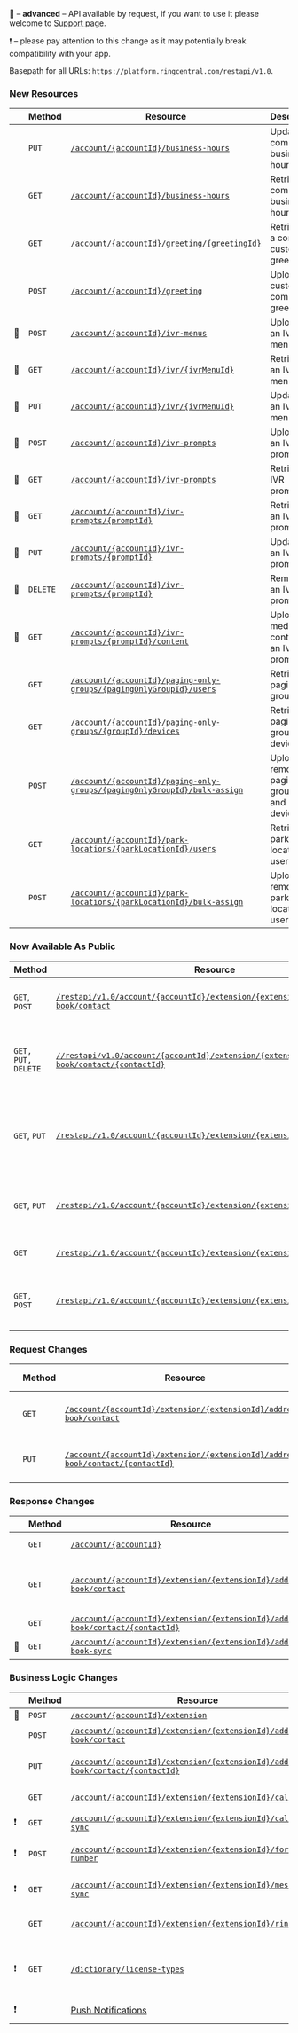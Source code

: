 &#x1F510; – **advanced** – API available by request, if you want to use it please welcome to [Support page](https://developers.ringcentral.com/support.html).

&#x2757; – please pay attention to this change as it may potentially break compatibility with your app.

Basepath for all URLs: `https://platform.ringcentral.com/restapi/v1.0`.

### New Resources
|         |Method|Resource|Description|
|---------|------|--------|------------------|
|         |`PUT`|[`/account/{accountId}/business-hours`](https://developers.ringcentral.com/api-docs/latest/index.html#!#RefUpdateCompanyBusinessHours)|Update of company business hours|
|         |`GET`|[`/account/{accountId}/business-hours`](https://developers.ringcentral.com/api-docs/latest/index.html#!#RefGetCompanyBusinessHours)|Retrieval of company business hours|
|         |`GET`|[`/account/{accountId}/greeting/{greetingId}`](https://developers.ringcentral.com/api-docs/latest/index.html#!#RefGetCompanyCustomGreeting)|Retrieval of a company custom greeting |
|         |`POST`|[`/account/{accountId}/greeting`](https://developers.ringcentral.com/api-docs/latest/index.html#!##RefCreateCompanyCustomGreeting)|Upload of a custom company greeting|
|&#x1F510;|`POST`|[`/account/{accountId}/ivr-menus`](https://developers.ringcentral.com/api-docs/latest/index.html#!#RefCreateIVRMenu)|Upload of an IVR menu|
|&#x1F510;|`GET`|[`/account/{accountId}/ivr/{ivrMenuId}`](https://developers.ringcentral.com/api-docs/latest/index.html#!#RefGetIVRMenu)|Retrieval of an IVR menu|
|&#x1F510;|`PUT`|[`/account/{accountId}/ivr/{ivrMenuId}`](https://developers.ringcentral.com/api-docs/latest/index.html#!#RefRefUpdateIVRMenu)|Update of an IVR menu|
|&#x1F510;|`POST`|[`/account/{accountId}/ivr-prompts`](https://developers.ringcentral.com/api-docs/latest/index.html#!#RefCreateIVRPrompt)|Upload of an IVR prompt|
|&#x1F510;|`GET`|[`/account/{accountId}/ivr-prompts`](https://developers.ringcentral.com/api-docs/latest/index.html#!#RefGetIVRPrompts)|Retrieval of IVR prompts|
|&#x1F510;|`GET`|[`/account/{accountId}/ivr-prompts/{promptId}`](https://developers.ringcentral.com/api-docs/latest/index.html#!#RefGetIVRPrompt)|Retrieval of an IVR prompt|
|&#x1F510;|`PUT`|[`/account/{accountId}/ivr-prompts/{promptId}`](https://developers.ringcentral.com/api-docs/latest/index.html#!#RefUpdateIVRPrompt)|Update of an IVR prompt|
|&#x1F510;|`DELETE`|[`/account/{accountId}/ivr-prompts/{promptId}`](https://developers.ringcentral.com/api-docs/latest/index.html#!#RefDeleteIVRPrompt)|Removal of an IVR prompt|
|&#x1F510;|`GET`|[`/account/{accountId}/ivr-prompts/{promptId}/content`](https://developers.ringcentral.com/api-docs/latest/index.html#!#RefGetIVRPromptContent)|Upload of media content of an IVR prompt|
|         |`GET`|[`/account/{accountId}/paging-only-groups/{pagingOnlyGroupId}/users`](https://developers.ringcentral.com/api-docs/latest/index.html#!#RefGetPagingOnlyGroupUsers)|Retrieval of paging group users|
|         |`GET`|[`/account/{accountId}/paging-only-groups/{groupId}/devices`](https://developers.ringcentral.com/api-docs/latest/index.html#!#RefGetPagingOnlyGroupDevices)|Retrieval of paging group devices|
|         |`POST`|[`/account/{accountId}/paging-only-groups/{pagingOnlyGroupId}/bulk-assign`](https://developers.ringcentral.com/api-docs/latest/index.html#!#RefEditPagingOnlyGroup)|Upload or removal of paging group users and devices|
|         |`GET`|[`/account/{accountId}/park-locations/{parkLocationId}/users`](https://developers.ringcentral.com/api-docs/latest/index.html#!#RefGetParkLocationUsers)|Retrieval of park location users |
|         |`POST`|[`/account/{accountId}/park-locations/{parkLocationId}/bulk-assign`](https://developers.ringcentral.com/api-docs/latest/index.html#!#RefEditParkLocation)|Upload and removal of park location users|

### Now Available As Public
|Method|Resource|Description|
|------|--------|-----------|
|`GET`, `POST`|[`/restapi/v1.0/account/{accountId}/extension/{extensionId}/address-book/contact`](https://developers.ringcentral.com/api-docs/latest/index.html#!#RefAddressBookContacts.html)|Upload and retrieval of User contacts|
|`GET, PUT, DELETE` |[`//restapi/v1.0/account/{accountId}/extension/{extensionId}/address-book/contact/{contactId}`](https://developers.ringcentral.com/api-docs/latest/index.html#!#RefAddressBookContact)|[Beta] Retrieval, update and removal of a user contact|
|`GET`, `PUT`|[`/restapi/v1.0/account/{accountId}/extension/{extensionId}/conferencing`](https://developers.ringcentral.com/api-docs/latest/index.html#!#RefConferencingInfo.html)|Retrieval and update of Free Conference Calling (FCC) feature info |
|`GET`, `PUT`|[`/restapi/v1.0/account/{accountId}/extension/{extensionId}/favorite`](https://developers.ringcentral.com/api-docs/latest/index.html#!#RefFavorites.html)|Retrieval and update of user Favorite contacts|
|`GET`|[`/restapi/v1.0/account/{accountId}/extension/{extensionId}/grant`](https://developers.ringcentral.com/api-docs/latest/index.html#!#RefGetExtensionGrantList.html)|Retrieval of a user grant list|
|`GET, POST`|[`/restapi/v1.0/account/{accountId}/extension/{extensionId}/meeting`](https://developers.ringcentral.com/api-docs/latest/index.html#!#RefGetMeetingsList.html)|Upload and retrieval of user meetings list|


### Request Changes
|         |Method|Resource|Change Description|
|---------|------|--------|------------------|
|         |`GET` |[`/account/{accountId}/extension/{extensionId}/address-book/contact`](https://developers.ringcentral.com/api-docs/latest/index.html#!#RefDictionaryCountryList.html)|`signupAllowed` query parameter supported|
|         |`PUT` |[`/account/{accountId}/extension/{extensionId}/address-book/contact/{contactId}`](https://developers.ringcentral.com/api-docs/latest/index.html#!#RefDictionaryCountryList.html)|`signupAllowed` query parameter supported|

### Response Changes
|         |Method|Resource|Change Description|
|---------|------|--------|------------------|
|         |`GET` |[`/account/{accountId}`](https://developers.ringcentral.com/api-docs/latest/index.html#!#RefGetExtensionPhoneNumbers)|`extension` attribute added|
|         |`GET` |[`/account/{accountId}/extension/{extensionId}/address-book/contact`](https://developers.ringcentral.com/api-docs/latest/index.html#!#RefGetExtensionPresence)|`activeCalls.fromName`, `activeCalls.toName` and `activeCalls.startTime` attributes added|
|         |`GET` |[`/account/{accountId}/extension/{extensionId}/address-book/contact/{contactId}`](https://developers.ringcentral.com/api-docs/latest/index.html#!#RefDictionaryCountryList.html)|`signupAllowed` attribute added|
|&#x1F510;|`GET` |[`/account/{accountId}/extension/{extensionId}/address-book-sync`](https://developers.ringcentral.com/api-docs/latest/index.html#!#RefDictionaryCountryList.html)|`signupAllowed` attribute added|

### Business Logic Changes
|         |Method|Resource|Change Description|
|---------|------|--------|------------------|
|&#x1F510;|`POST`|[`/account/{accountId}/extension`](https://developers.ringcentral.com/api-docs/latest/index.html#!#RefCreateExtension)|
|         |`POST`|[`/account/{accountId}/extension/{extensionId}/address-book/contact`](https://developers.ringcentral.com/api-docs/latest/index.html#!#RefGetExtensionList)|Glip `Bot` extension type supported|
|         |`PUT` |[`/account/{accountId}/extension/{extensionId}/address-book/contact/{contactId}`](https://developers.ringcentral.com/api-docs/latest/index.html#!#RefGetExtensionInfo)|`CallSwitch` service feature supported; `AccountDirectory` service feature removed|
|         |`GET` |[`/account/{accountId}/extension/{extensionId}/call-log`](https://developers.ringcentral.com/api-docs/latest/index.html#!#RefExtensionCallerId.html)|`CommonPhone` value supported for `byFeature.feature` attribute|
|&#x2757; |`GET`|[`/account/{accountId}/extension/{extensionId}/call-log-sync`](https://developers.ringcentral.com/api-docs/latest/index.html#!#RefCreateExtensionCustomGreeting)|`HoldMusic` value supported for `type` attribute|
|&#x2757; |`POST` |[`/account/{accountId}/extension/{extensionId}/forwarding-number`](https://developers.ringcentral.com/api-docs/latest/index.html#!#RefGetMessageInfo)|`attachment[].width` and `attachment[].height` attributes added for MMS|
|&#x2757; |`GET` |[`/account/{accountId}/extension/{extensionId}/message-sync`](https://developers.ringcentral.com/api-docs/latest/index.html#!#RefGetAccountPhoneNumbers)|`ContactCenterNumber` value supported for attribute `usageType`|
|         |`GET` |[`/account/{accountId}/extension/{extensionId}/ring-out`](https://developers.ringcentral.com/api-docs/latest/index.html#!#RefGetExtensionPhoneNumbers)|`ContactCenterNumber` value supported for attribute `usageType`|
|&#x2757; |`GET` |[`/dictionary/license-types`](https://developers.ringcentral.com/api-docs/latest/index.html#!#RefGetDictionaryGreetingList)|`HoldMusic` and `Company` values supported for `type` attribute; `CompanyAnsweringRule` and `CompanyAfterHoursAnsweringRule` for `usageType` attribute|
|&#x2757; |      |[Push Notifications](https://developers.ringcentral.com/api-docs/latest/index.html#!#RefGetExtensionInfoEvent)|`AccountInfo` value supported for attribute `hints`|
